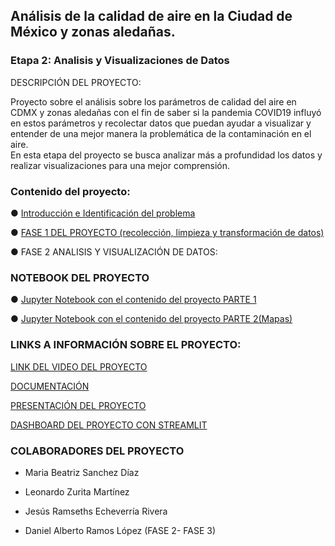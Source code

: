 ## Análisis de la calidad de aire en la Ciudad de México y zonas aledañas.
### Etapa 2: Analisis y Visualizaciones de Datos


DESCRIPCIÓN DEL PROYECTO: 

Proyecto sobre el análisis sobre los parámetros de calidad del aire en CDMX y zonas aledañas con el fin de saber si la pandemia COVID19 influyó en estos parámetros y recolectar datos que puedan ayudar a visualizar y entender de una mejor manera la problemática de la contaminación en el aire.  
En esta etapa del proyecto se busca analizar más a profundidad los datos y realizar visualizaciones para una mejor comprensión.

### Contenido del proyecto:

● [Introducción e Identificación del problema ](https://github.com/BettySanchez7/Proyecto_AnalisisDatosConPython/blob/main/docs/Introduccion.md) 

● [FASE 1 DEL PROYECTO (recolección, limpieza y transformación de datos)](https://github.com/BettySanchez7/Analisis_Calidad_AireCDMX_Python)

● FASE 2 ANALISIS Y VISUALIZACIÓN DE DATOS:

 ### NOTEBOOK DEL PROYECTO 
 
● [Jupyter Notebook con el contenido del proyecto PARTE 1](https://github.com/BettySanchez7/Proyecto_AnalisisDatosConPython/blob/main/Notebooks/libreta_modulo4.ipynb)

● [Jupyter Notebook con el contenido del proyecto PARTE 2(Mapas)](https://github.com/BettySanchez7/Proyecto_AnalisisDatosConPython/blob/main/Notebooks/Libreta_MODULO4_p2.ipynb)

### LINKS A INFORMACIÓN SOBRE EL PROYECTO:

[LINK DEL VIDEO DEL PROYECTO]()

[DOCUMENTACIÓN]()

[PRESENTACIÓN DEL PROYECTO](https://github.com/BettySanchez7/Proyecto_AnalisisDatosConPython/blob/main/docs/Presentaci%C3%B3n_Modulo4.pdf)

[DASHBOARD DEL PROYECTO CON STREAMLIT](https://analisiscalidadaire.herokuapp.com/)


### COLABORADORES DEL PROYECTO 

-   Maria Beatriz Sanchez Díaz
    
-   Leonardo Zurita Martínez
    
-   Jesús Ramseths Echeverría Rivera
    
-   Daniel Alberto Ramos López (FASE 2- FASE 3)


